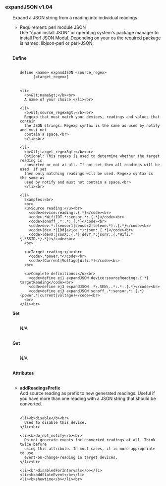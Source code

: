 
<h3>expandJSON v1.04</h3>

<ul>
  <p>Expand a JSON string from a reading into individual readings</p>

  <ul>
    <li>Requirement: perl module JSON<br>
      Use "cpan install JSON" or operating system's package manager to install
      Perl JSON Modul. Depending on your os the required package is named: 
      libjson-perl or perl-JSON.
    </li>
  </ul><br>
  
  <b>Define</b><br><br>
  
  <ul>
    <code>define &lt;name&gt; expandJSON &lt;source_regex&gt; 
      [&lt;target_regex&gt;]</code><br><br>

    <li>
      <b>&lt;name&gt;</b><br>
      A name of your choice.</li><br>

    <li>
      <b>&lt;source_regex&gt;</b><br>
      Regexp that must match your devices, readings and values that contain
      the JSON strings. Regexp syntax is the same as used by notify and must not
      contain a space.<br>
      </li><br>
      
    <li>
      <b>&lt;target_regex&gt;</b><br>
      Optional: This regexp is used to determine whether the target reading is
      converted or not at all. If not set then all readings will be used. If set
      then only matching readings will be used. Regexp syntax is the same as
      used by notify and must not contain a space.<br>
      </li><br>

    <li>
      Examples:<br>
      <br>
      <u>Source reading:</u><br>
        <code>device:reading:.{.*}</code><br>
        <code>.*WifiIOT.*:sensor.*:.{.*}</code><br>
        <code>sonoff_.*:.*:.{.*}</code><br>
        <code>dev.*:(sensor1|sensor2|teleme.*):.{.*}</code><br>
        <code>(dev.*|[Dd]evice.*):json:.{.*}</code><br>
        <code>(devX:jsonX:.{.*}|devY.*:jsonY:.{.*Wifi.*{.*SSID.*}.*})</code><br>
      <br>

      <u>Target reading:</u><br>
        <code>.*power.*</code><br>
        <code>(Current|Voltage|Wifi.*)</code><br>
      <br>

      <u>Complete definitions:</u><br>
        <code>define ej1 expandJSON device:sourceReading:.{.*} targetReading</code><br>
        <code>define ej3 expandJSON .*\.SEN\..*:.*:.{.*}</code><br>
        <code>define ej3 expandJSON sonoff_.*:sensor.*:.{.*} (power.*|current|voltage)</code><br>
      <br>
    </li><br>
  </ul>

  <b>Set</b><br><br>
  <ul>
    N/A<br><br>
  </ul>
  
  <b>Get</b><br><br>
  <ul>
    N/A<br><br>
  </ul>
  
  <b>Attributes</b><br><br>
  <ul>
    <li><b>addReadingsPrefix</b><br>
      Add source reading as prefix to new generated readings. Useful if you have
      more than one reading with a JSON string that should be converted.
    </li><br>

    <li><b>disable</b><br>
      Used to disable this device.
    </li><br>
    
    <li><b>do_not_notify</b><br>
      Do not generate events for converted readings at all. Think twice before
      using this attribute. In most cases, it is more appropriate to use 
      event-on-change-reading in target devices.
    </li><br>

    <li><b">disabledForIntervals</b></li>
    <li><b>addStateEvent</b></li>
    <li><b>showtime</b></li><br>
  </ul>
</ul>
